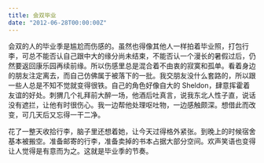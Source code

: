 ```yaml
---
title: 会双毕业
date: "2012-06-28T00:00:00Z"
---
```


会双的人的毕业季是尴尬而伤感的。虽然也得像其他人一样拍着毕业照，打包行李，可总不能否认自己跟中大的缘分尚未结束，不能否认一个漫长的暑假过后，仍然要返回康乐园再续前缘。所以伤感里总是混合着不由衷的寂寞和孤单。看着身边的朋友注定离去，而自己仿佛属于被落下的一批。我交朋友没什么套路的，所以跟一些人总是不知不觉就变得很铁。自己的角色好像自大的 Sheldon，肆意挥霍着友谊的好处。刺猬几个礼拜前大醉一场，他酒后吐真言，说我东北人性子直，说话没有遮拦，让他有时很伤心。我一边帮他处理呕吐物，一边感触颇深。想借此而改变，可几天后又忘得一干二净。

花了一整天收拾行李，脑子里还想着她，让今天过得格外紧张。到晚上的时候宿舍基本被搬空。准备邮寄的行李，准备卖掉的书本占据大部分空间。欢声笑语也变得让人觉得是有意而为之。这就是毕业季的节奏。
